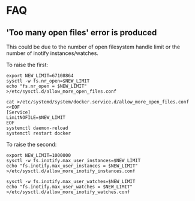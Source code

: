 # FAQ

## 'Too many open files' error is produced

This could be due to the number of open filesystem handle limit or the number of inotify instances/watches.

To raise the first:

```shell
export NEW_LIMIT=67108864
sysctl -w fs.nr_open=$NEW_LIMIT
echo "fs.nr_open = $NEW_LIMIT" >/etc/sysctl.d/allow_more_open_files.conf

cat >/etc/systemd/system/docker.service.d/allow_more_open_files.conf <<EOF
[Service]
LimitNOFILE=$NEW_LIMIT
EOF
systemctl daemon-reload
systemctl restart docker
```

To raise the second:

```shell
export NEW_LIMIT=1000000
sysctl -w fs.inotify.max_user_instances=$NEW_LIMIT
echo "fs.inotify.max_user_instances = $NEW_LIMIT" >/etc/sysctl.d/allow_more_inotify_instances.conf

sysctl -w fs.inotify.max_user_watches=$NEW_LIMIT
echo "fs.inotify.max_user_watches = $NEW_LIMIT" >/etc/sysctl.d/allow_more_inotify_watches.conf
```